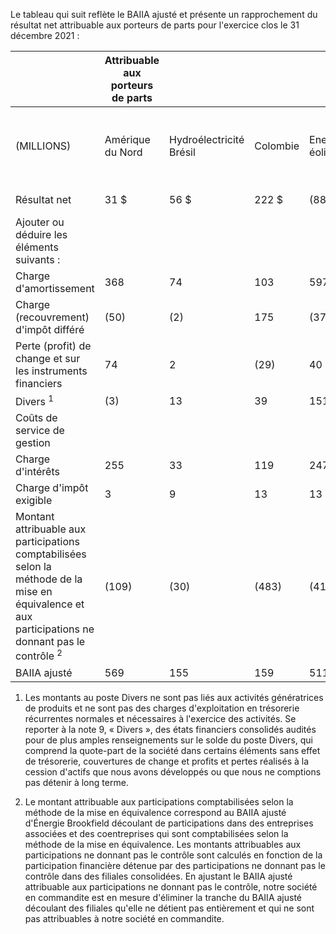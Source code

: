 Le tableau qui suit reflète le BAIIA ajusté et présente un rapprochement du résultat net attribuable aux porteurs de parts pour l'exercice clos le 31 décembre 2021 :

|                                                                                                                                                                   | Attribuable aux porteurs de parts |                            |          |                     |                                                             |                                              |                       |                 |            |
|-------------------------------------------------------------------------------------------------------------------------------------------------------------------|-----------------------------------|----------------------------|----------|---------------------|-------------------------------------------------------------|----------------------------------------------|-----------------------|-----------------|------------|
| (MILLIONS)                                                                                                                                                        | Amérique<br>du Nord               | Hydroélectricité<br>Brésil | Colombie | Energie<br>éolienne | Énergie<br>solaire<br>destinée<br>aux<br>réseaux<br>publics | Energie<br>décentra-<br>lisée et<br>stockage | Solutions<br>durables | Siège<br>social | Total      |
| Résultat net                                                                                                                                                      | 31 \$                             | 56 \$                      | 222 \$   | $(88)$ \$           | 6 \$                                                        | 96 \$                                        | $(32)$ \$             | $(357)$ \$      | $(66)$ \$  |
| Ajouter ou déduire les éléments suivants :                                                                                                                        |                                   |                            |          |                     |                                                             |                                              |                       |                 |            |
| Charge d'amortissement                                                                                                                                            | 368                               | 74                         | 103      | 597                 | 263                                                         | 83                                           | 11                    | 2               | 1 501      |
| Charge (recouvrement) d'impôt différé                                                                                                                             | (50)                              | (2)                        | 175      | (37)                | (34)                                                        | (9)                                          |                       | (73)            | (29)       |
| Perte (profit) de change et sur les instruments financiers                                                                                                        | 74                                | 2                          | (29)     | 40                  | (23)                                                        | 5                                            | (1)                   | (36)            | 32         |
| Divers <sup>1</sup>                                                                                                                                               | (3)                               | 13                         | 39       | 151                 | 92                                                          | 25                                           | 27                    | 108             | 452        |
| Coûts de service de gestion                                                                                                                                       |                                   |                            |          |                     |                                                             |                                              |                       | 288             | 288        |
| Charge d'intérêts                                                                                                                                                 | 255                               | 33                         | 119      | 247                 | 187                                                         | 12                                           | 36                    | 92              | 981        |
| Charge d'impôt exigible                                                                                                                                           | 3                                 | 9                          | 13       | 13                  |                                                             |                                              |                       |                 | 43         |
| Montant attribuable aux participations comptabilisées selon la méthode de la mise en équivalence et<br>aux participations ne donnant pas le contrôle <sup>2</sup> | (109)                             | (30)                       | (483)    | (412)               | (198)                                                       | (52)                                         | (29)                  | (13)            | $(1\ 326)$ |
| BAIIA ajusté                                                                                                                                                      | 569                               | 155                        | 159      | 511                 | 298                                                         | 160                                          | 13                    |                 | 1876       |

1) Les montants au poste Divers ne sont pas liés aux activités génératrices de produits et ne sont pas des charges d'exploitation en trésorerie récurrentes normales et nécessaires à l'exercice des activités. Se reporter à la note 9, « Divers », des états financiers consolidés audités pour de plus amples renseignements sur le solde du poste Divers, qui comprend la quote-part de la société dans certains éléments sans effet de trésorerie, couvertures de change et profits et pertes réalisés à la cession d'actifs que nous avons développés ou que nous ne comptions pas détenir à long terme.

2) Le montant attribuable aux participations comptabilisées selon la méthode de la mise en équivalence correspond au BAIIA ajusté d'Énergie Brookfield découlant de participations dans des entreprises associées et des coentreprises qui sont comptabilisées selon la méthode de la mise en équivalence. Les montants attribuables aux participations ne donnant pas le contrôle sont calculés en fonction de la participation financière détenue par des participations ne donnant pas le contrôle dans des filiales consolidées. En ajustant le BAIIA ajusté attribuable aux participations ne donnant pas le contrôle, notre société en commandite est en mesure d'éliminer la tranche du BAIIA ajusté découlant des filiales qu'elle ne détient pas entièrement et qui ne sont pas attribuables à notre société en commandite.